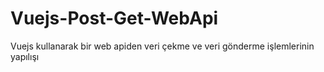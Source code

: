 # Vuejs-Post-Get-WebApi
Vuejs kullanarak bir web apiden veri çekme ve veri gönderme işlemlerinin yapılışı
